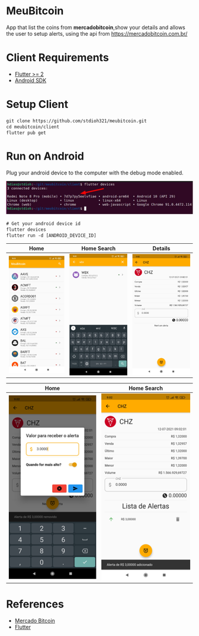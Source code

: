 # MeuBitcoin
App that list the coins from **mercadobitcoin**,show your details and allows the user to setup alerts, using the api from https://mercadobitcoin.com.br/


# Client Requirements
* [Flutter >= 2](https://flutter.dev/docs/get-started/install)
* [Android SDK](https://developer.android.com/studio#downloads)

# Setup Client
```shell
git clone https://github.com/stdioh321/meubitcoin.git
cd meubitcoin/client
flutter pub get
```

# Run on Android

Plug your android device to the computer with the debug mode enabled.

![Flutter Devices](./docs/screen_06.jpg)
```shell
# Get your android device id
flutter devices
flutter run -d [ANDROID_DEVICE_ID]

```
Home | Home Search | Details |
--- | --- | --- |
![Home](./docs/screen_01.jpg) | ![Home Search](./docs/screen_02.jpg) | ![Detalhes](./docs/screen_03.jpg) |

Home | Home Search | 
--- | --- | 
![Add Alert](./docs/screen_04.jpg) | ![List Alert](./docs/screen_05.jpg) |




# References
* [Mercado Bitcoin](https://www.mercadobitcoin.com.br/)
* [Flutter](https://flutter.dev/)